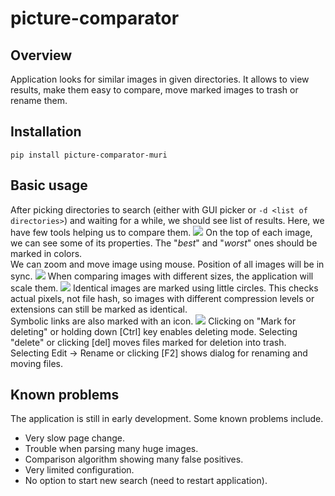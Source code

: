# picture-comparator

## Overview

Application looks for similar images in given directories. It allows to view results, make them easy to compare, move marked images to trash or rename them.

## Installation

```
pip install picture-comparator-muri
```

## Basic usage

After picking directories to search (either with GUI picker or `-d <list of directories>`) and waiting for a while, we should see list of results. Here, we have few tools helping us to compare them.
![](readme_images/screenshot_1.webp)
On the top of each image, we can see some of its properties. The "_best_" and "_worst_" ones should be marked in colors.  
We can zoom and move image using mouse. Position of all images will be in sync.
![](readme_images/screenshot_2.webp)
When comparing images with different sizes, the application will scale them.
![](readme_images/screenshot_3.webp)
Identical images are marked using little circles. This checks actual pixels, not file hash, so images with different compression levels or extensions can still be marked as identical.  
Symbolic links are also marked with an icon.
![](readme_images/screenshot_4.webp)
Clicking on "Mark for deleting" or holding down [Ctrl] key enables deleting mode. Selecting "delete" or clicking [del] moves files marked for deletion into trash.  
Selecting Edit -> Rename or clicking [F2] shows dialog for renaming and moving files.

## Known problems

The application is still in early development. Some known problems include.

- Very slow page change.
- Trouble when parsing many huge images.
- Comparison algorithm showing many false positives.
- Very limited configuration. 
- No option to start new search (need to restart application).
